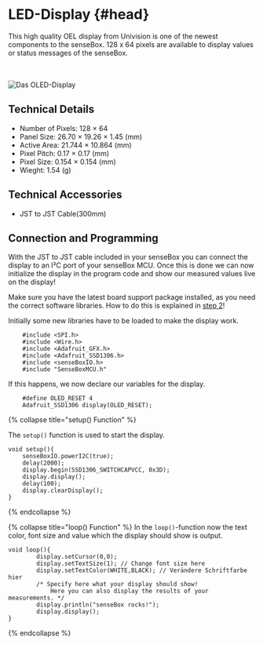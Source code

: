 # LED-Display {#head}

<div class="description">This high quality OEL display from Univision is one of the newest components to the senseBox. 128 x 64 pixels are available to display values or status messages of the senseBox.</div>
<div class="line">
    <br>
    <br>
</div>

![Das OLED-Display](../../../../pictures/oled_top.png)

## Technical Details
   * Number of Pixels: 128 × 64
   * Panel Size: 26.70 × 19.26 × 1.45 (mm)
   * Active Area: 21.744 × 10.864 (mm)
   * Pixel Pitch: 0.17 × 0.17 (mm)
   * Pixel Size: 0.154 × 0.154 (mm)
   * Wieght: 1.54 (g)

## Technical Accessories 
* JST to JST Cable(300mm)

## Connection and Programming
With the JST to JST cable included in your senseBox you can connect the display to an I²C port of your senseBox MCU.
Once this is done we can now initialize the display in the program code and show our measured values live on the display!

<div class="box_warning">
    <i class="fa fa-info fa-fw" aria-hidden="true" style="color: #42acf3;"></i>
    Make sure you have the latest board support package installed, as you need the correct software libraries. How to do this is explained in <a href ="../erste-schritte/board-support-packages-installieren.md">step 2</a>!
</div>

Initially some new libraries have to be loaded to make the display work.
```arduino
    #include <SPI.h>
    #include <Wire.h>
    #include <Adafruit_GFX.h>
    #include <Adafruit_SSD1306.h>
    #include <senseBoxIO.h>
    #include "SenseBoxMCU.h"
```
If this happens, we now declare our variables for the display.

```arduino
    #define OLED_RESET 4
    Adafruit_SSD1306 display(OLED_RESET);
```

{% collapse title="setup() Function" %}

The `setup()` function is used to start the display.
```arduino
void setup(){
    senseBoxIO.powerI2C(true);
    delay(2000);
    display.begin(SSD1306_SWITCHCAPVCC, 0x3D);
    display.display();
    delay(100);
    display.clearDisplay();
}
```
{% endcollapse %}

{% collapse title="loop() Function" %}
In the `loop()`-function now the text color, font size and value which the display should show is output.

```arduino 
void loop(){
        display.setCursor(0,0);
        display.setTextSize(1); // Change font size here 
        display.setTextColor(WHITE,BLACK); // Verändere Schriftfarbe hier
        /* Specify here what your display should show! 
            Here you can also display the results of your measurements. */
        display.println("senseBox rocks!");
        display.display();
}
```
{% endcollapse %}



